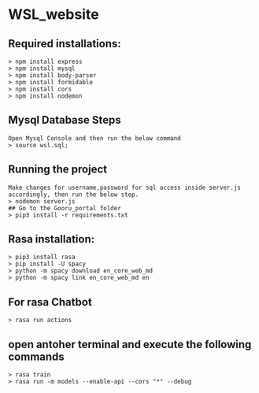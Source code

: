 # WSL_website
## Required installations:
```
> npm install express
> npm install mysql
> npm install body-parser
> npm install formidable
> npm install cors
> npm install nodemon
```
## Mysql Database Steps
```
Open Mysql Console and then run the below command
> source wsl.sql;
```
## Running the project
```
Make changes for username,password for sql access inside server.js accordingly, then run the below step.
> nodemon server.js
## Go to the Gooru_portal folder
> pip3 install -r requirements.txt
```
## Rasa installation:
```
> pip3 install rasa
> pip install -U spacy
> python -m spacy download en_core_web_md
> python -m spacy link en_core_web_md en
```
## For rasa Chatbot
```
> rasa run actions
```

## open antoher terminal and execute the following commands
```
> rasa train
> rasa run -m models --enable-api --cors "*" --debug
```


